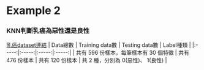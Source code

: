 # Example 2 
### KNN判斷乳癌為惡性還是良性
[乳癌dataset連結](https://scikit-learn.org/stable/datasets/toy_dataset.html#breast-cancer-wisconsin-diagnostic-dataset/ "乳癌dataset連結")
| Data總數 | Training data數 | Testing data數 | Label種類 |
|:-----:|:-----:|:-----:|:-----:|
| 共有 596 份樣本，每筆樣本有 30 個特徵 | 共有 476 份樣本 | 共有 120 份樣本 | 共 2 種，分別為 0(惡性)、 1(良性) |
